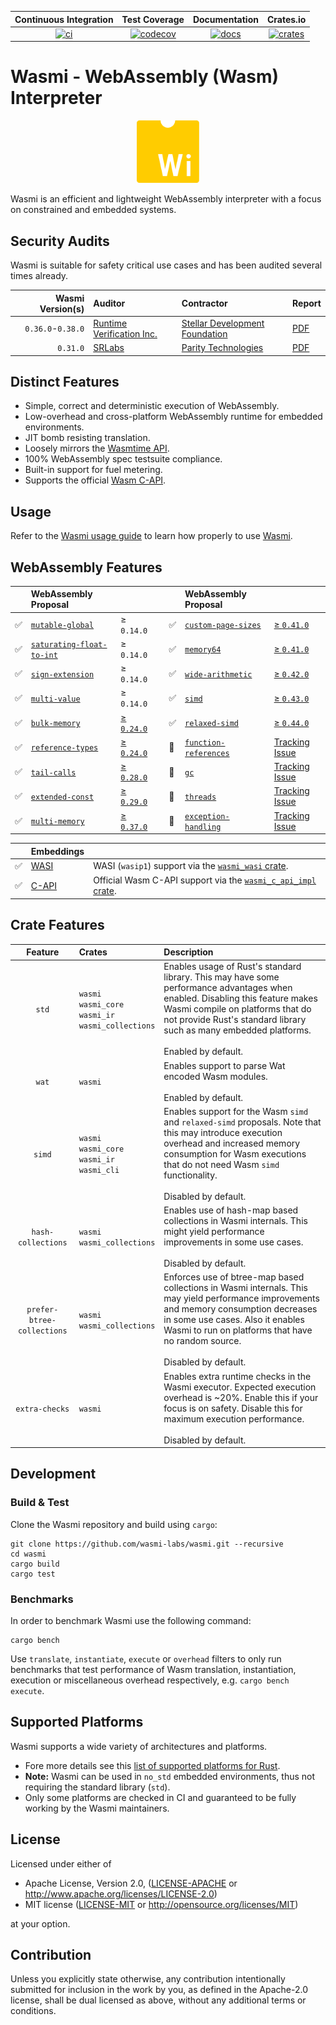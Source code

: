 
| Continuous Integration |     Test Coverage    |  Documentation   |      Crates.io       |
|:----------------------:|:--------------------:|:----------------:|:--------------------:|
| [![ci][1]][2]          | [![codecov][3]][4]   | [![docs][5]][6] | [![crates][7]][8]  |

[1]: https://github.com/wasmi-labs/wasmi/actions/workflows/rust.yml/badge.svg
[2]: https://github.com/wasmi-labs/wasmi/actions/workflows/rust.yml
[3]: https://codecov.io/gh/wasmi-labs/wasmi/branch/main/badge.svg
[4]: https://codecov.io/gh/wasmi-labs/wasmi/branch/main
[5]: https://docs.rs/wasmi/badge.svg
[6]: https://docs.rs/wasmi
[7]: https://img.shields.io/crates/v/wasmi.svg
[8]: https://crates.io/crates/wasmi

[license-mit-badge]: https://img.shields.io/badge/license-MIT-blue.svg
[license-apache-badge]: https://img.shields.io/badge/license-APACHE-orange.svg

# Wasmi - WebAssembly (Wasm) Interpreter

<p align="center">
  <img src="./resources/wasmi-logo.png" width="100" height="100">
</p>

Wasmi is an efficient and lightweight WebAssembly interpreter with a focus on constrained and embedded systems.

## Security Audits

Wasmi is suitable for safety critical use cases and has been audited several times already.

| Wasmi Version(s) | Auditor | Contractor | Report |
|--:|:--|:--|:--|
| `0.36.0`-`0.38.0` | [Runtime Verification Inc.] | [Stellar Development Foundation] | [PDF](./resources/audit-2024-11-27.pdf) |
| `0.31.0` | [SRLabs] | [Parity Technologies] | [PDF](./resources/audit-2023-12-20.pdf) |

[Wasmtime]: https://github.com/bytecodealliance/wasmtime
[SRLabs]: https://www.srlabs.de/
[Runtime Verification Inc.]: https://runtimeverification.com/
[Stellar Development Foundation]: https://stellar.org/foundation
[Parity Technologies]: https://www.parity.io/

## Distinct Features

- Simple, correct and deterministic execution of WebAssembly.
- Low-overhead and cross-platform WebAssembly runtime for embedded environments.
- JIT bomb resisting translation.
- Loosely mirrors the [Wasmtime API](https://docs.rs/wasmtime/).
- 100% WebAssembly spec testsuite compliance.
- Built-in support for fuel metering.
- Supports the official [Wasm C-API](https://github.com/WebAssembly/wasm-c-api).

## Usage

Refer to the [Wasmi usage guide](./docs/usage.md) to learn how properly to use [Wasmi](https://crates.io/crates/wasmi).

## WebAssembly Features

| | WebAssembly Proposal | | | | WebAssembly Proposal | |
|:-:|:--|:--|:-:|:--|:--|:--|
| ✅ | [`mutable-global`] | ≥ `0.14.0` | | ✅ | [`custom-page-sizes`] | [≥ `0.41.0`][(#1197)] |
| ✅ | [`saturating-float-to-int`] | ≥ `0.14.0` | | ✅ | [`memory64`] | [≥ `0.41.0`][(#1357)] |
| ✅ | [`sign-extension`] | ≥ `0.14.0` | | ✅ | [`wide-arithmetic`] | [≥ `0.42.0`][(#1369)] |
| ✅ | [`multi-value`] | ≥ `0.14.0` | | ✅ | [`simd`] | [≥ `0.43.0`][(#1364)] |
| ✅ | [`bulk-memory`] | [≥ `0.24.0`][(#628)] | | ✅ | [`relaxed-simd`] | [≥ `0.44.0`][(#1443)] |
| ✅ | [`reference-types`] | [≥ `0.24.0`][(#635)] | | 📅 | [`function-references`] | [Tracking Issue][(#774)] |
| ✅ | [`tail-calls`] | [≥ `0.28.0`][(#683)] | | 📅 | [`gc`] | [Tracking Issue][(#775)] |
| ✅ | [`extended-const`] | [≥ `0.29.0`][(#707)] | | 📅 | [`threads`] | [Tracking Issue][(#777)] |
| ✅ | [`multi-memory`] | [≥ `0.37.0`][(#1191)] | | 📅 | [`exception-handling`] | [Tracking Issue][(#1037)] |

| | Embeddings | |
|:-:|:--|:--|
| ✅ | [WASI] | WASI (`wasip1`) support via the [`wasmi_wasi` crate]. |
| ✅ | [C-API] | Official Wasm C-API support via the [`wasmi_c_api_impl` crate]. |

[`mutable-global`]: https://github.com/WebAssembly/mutable-global
[`saturating-float-to-int`]: https://github.com/WebAssembly/nontrapping-float-to-int-conversions
[`sign-extension`]: https://github.com/WebAssembly/sign-extension-ops
[`multi-value`]: https://github.com/WebAssembly/multi-value
[`reference-types`]: https://github.com/WebAssembly/reference-types
[`bulk-memory`]: https://github.com/WebAssembly/bulk-memory-operations
[`simd` ]: https://github.com/webassembly/simd
[`tail-calls`]: https://github.com/WebAssembly/tail-call
[`extended-const`]: https://github.com/WebAssembly/extended-const
[`function-references`]: https://github.com/WebAssembly/function-references
[`gc`]: https://github.com/WebAssembly/gc
[`multi-memory`]: https://github.com/WebAssembly/multi-memory
[`threads`]: https://github.com/WebAssembly/threads
[`relaxed-simd`]: https://github.com/WebAssembly/relaxed-simd
[`exception-handling`]: https://github.com/WebAssembly/exception-handling
[`custom-page-sizes`]: https://github.com/WebAssembly/custom-page-sizes
[`memory64`]: https://github.com/WebAssembly/memory64
[`wide-arithmetic`]: https://github.com/WebAssembly/wide-arithmetic

[WASI]: https://github.com/WebAssembly/WASI
[C-API]: https://github.com/WebAssembly/wasm-c-api
[`wasmi_wasi` crate]: ./crates/wasi
[`wasmi_c_api_impl` crate]: ./crates/c_api

[(#363)]: https://github.com/wasmi-labs/wasmi/issues/363
[(#364)]: https://github.com/wasmi-labs/wasmi/issues/364
[(#496)]: https://github.com/wasmi-labs/wasmi/issues/496
[(#628)]: https://github.com/wasmi-labs/wasmi/pull/628
[(#635)]: https://github.com/wasmi-labs/wasmi/pull/635
[(#638)]: https://github.com/wasmi-labs/wasmi/pull/638
[(#683)]: https://github.com/wasmi-labs/wasmi/pull/683
[(#707)]: https://github.com/wasmi-labs/wasmi/pull/707
[(#774)]: https://github.com/wasmi-labs/wasmi/pull/774
[(#775)]: https://github.com/wasmi-labs/wasmi/pull/775
[(#776)]: https://github.com/wasmi-labs/wasmi/pull/776
[(#777)]: https://github.com/wasmi-labs/wasmi/pull/777
[(#1037)]: https://github.com/wasmi-labs/wasmi/issues/1137
[(#1197)]: https://github.com/wasmi-labs/wasmi/issues/1197
[(#1191)]: https://github.com/wasmi-labs/wasmi/issues/1191
[(#1357)]: https://github.com/wasmi-labs/wasmi/issues/1357
[(#1364)]: https://github.com/wasmi-labs/wasmi/issues/1364
[(#1369)]: https://github.com/wasmi-labs/wasmi/issues/1369
[(#1443)]: https://github.com/wasmi-labs/wasmi/pull/1443

## Crate Features

| Feature | Crates | Description |
|:-:|:--|:--|
| `std` | `wasmi`<br>`wasmi_core`<br>`wasmi_ir`<br>`wasmi_collections` | Enables usage of Rust's standard library. This may have some performance advantages when enabled. Disabling this feature makes Wasmi compile on platforms that do not provide Rust's standard library such as many embedded platforms. <br><br> Enabled by default. |
| `wat` | `wasmi` | Enables support to parse Wat encoded Wasm modules. <br><br> Enabled by default. |
| `simd` | `wasmi`<br>`wasmi_core`<br>`wasmi_ir`<br>`wasmi_cli` | Enables support for the Wasm `simd` and `relaxed-simd` proposals. Note that this may introduce execution overhead and increased memory consumption for Wasm executions that do not need Wasm `simd` functionality. <br><br> Disabled by default. |
| `hash-collections` | `wasmi`<br>`wasmi_collections` | Enables use of hash-map based collections in Wasmi internals. This might yield performance improvements in some use cases. <br><br> Disabled by default. |
| `prefer-btree-collections` | `wasmi`<br>`wasmi_collections` | Enforces use of btree-map based collections in Wasmi internals. This may yield performance improvements and memory consumption decreases in some use cases. Also it enables Wasmi to run on platforms that have no random source. <br><br> Disabled by default. |
| `extra-checks` | `wasmi` | Enables extra runtime checks in the Wasmi executor. Expected execution overhead is ~20%. Enable this if your focus is on safety. Disable this for maximum execution performance. <br><br> Disabled by default. |

## Development

### Build & Test

Clone the Wasmi repository and build using `cargo`:

```console
git clone https://github.com/wasmi-labs/wasmi.git --recursive
cd wasmi
cargo build
cargo test
```

### Benchmarks

In order to benchmark Wasmi use the following command:

```console
cargo bench
```

Use `translate`, `instantiate`, `execute` or `overhead` filters to only run benchmarks that test performance of Wasm translation, instantiation, execution or miscellaneous overhead respectively, e.g. `cargo bench execute`.

## Supported Platforms

Wasmi supports a wide variety of architectures and platforms.

- Fore more details see this [list of supported platforms for Rust](https://doc.rust-lang.org/stable/rustc/platform-support.html).
- **Note:** Wasmi can be used in `no_std` embedded environments, thus not requiring the standard library (`std`).
- Only some platforms are checked in CI and guaranteed to be fully working by the Wasmi maintainers.

## License

Licensed under either of

  * Apache License, Version 2.0, ([LICENSE-APACHE](LICENSE-APACHE) or <http://www.apache.org/licenses/LICENSE-2.0>)
  * MIT license ([LICENSE-MIT](LICENSE-MIT) or <http://opensource.org/licenses/MIT>)

at your option.

## Contribution

Unless you explicitly state otherwise, any contribution intentionally submitted for inclusion in the work by you, as defined in the Apache-2.0 license, shall be dual licensed as above, without any additional terms or conditions.
